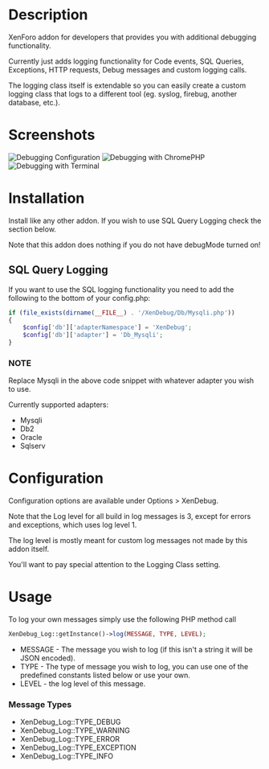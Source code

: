 Description
===========

XenForo addon for developers that provides you with additional debugging functionality. 

Currently just adds logging functionality for Code events, SQL Queries, Exceptions, HTTP requests, Debug messages and custom logging calls.

The logging class itself is extendable so you can easily create a custom logging class that logs to a different tool (eg. syslog, firebug, another database, etc.).

Screenshots
===========

![Debugging Configuration](http://cl.ly/1E1p3j0b0W0n3x3t1e2B/Screen%20shot%202012-02-28%20at%201.12.28%20PM.png)
![Debugging with ChromePHP](http://cl.ly/272x2y0g3g210x3m223L/Screen%20shot%202012-02-28%20at%201.12.07%20PM.png)
![Debugging with Terminal](http://cl.ly/372d2M2o1p2G3D2f2n40/Screen%20shot%202012-02-28%20at%201.15.09%20PM.png)

Installation
============

Install like any other addon. If you wish to use SQL Query Logging check the section below.

Note that this addon does nothing if you do not have debugMode turned on!

SQL Query Logging
-----------------

If you want to use the SQL logging functionality you need to add the following to the bottom of your config.php:

```php
if (file_exists(dirname(__FILE__) . '/XenDebug/Db/Mysqli.php'))
{
	$config['db']['adapterNamespace'] = 'XenDebug';
	$config['db']['adapter'] = 'Db_Mysqli';
}
```

### NOTE ###

Replace Mysqli in the above code snippet with whatever adapter you wish to use.

Currently supported adapters:

* Mysqli
* Db2
* Oracle
* Sqlserv

Configuration
=============

Configuration options are available under Options > XenDebug.

Note that the Log level for all build in log messages is 3, except for errors and exceptions, which uses log level 1.

The log level is mostly meant for custom log messages not made by this addon itself.

You'll want to pay special attention to the Logging Class setting.

Usage
=====

To log your own messages simply use the following PHP method call

```php
XenDebug_Log::getInstance()->log(MESSAGE, TYPE, LEVEL);
```

* MESSAGE - The message you wish to log (if this isn't a string it will be JSON encoded).
* TYPE - The type of message you wish to log, you can use one of the predefined constants listed below or use your own.
* LEVEL - the log level of this message.

### Message Types ###

 * XenDebug_Log::TYPE_DEBUG
 * XenDebug_Log::TYPE_WARNING
 * XenDebug_Log::TYPE_ERROR
 * XenDebug_Log::TYPE_EXCEPTION
 * XenDebug_Log::TYPE_INFO